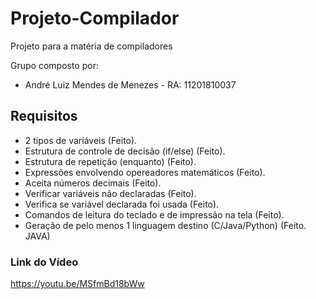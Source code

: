 # Projeto-Compilador
Projeto para a matéria de compiladores

Grupo composto por:

- André Luiz Mendes de Menezes - RA: 11201810037


## Requisitos

* 2 tipos de variáveis (Feito).
* Estrutura de controle de decisão (if/else) (Feito).
* Estrutura de repetição (enquanto) (Feito).
* Expressões envolvendo opereadores matemáticos (Feito).
* Aceita números decimais (Feito).
* Verificar variáveis não declaradas (Feito).
* Verifica se variável declarada foi usada (Feito).
* Comandos de leitura do teclado e de impressão na tela (Feito).
* Geração de pelo menos 1 linguagem destino (C/Java/Python) (Feito. JAVA)

### Link do Vídeo 

https://youtu.be/MSfmBd18bWw
